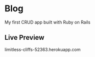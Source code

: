 # Blog

My first CRUD app built with Ruby on Rails

## Live Preview

limitless-cliffs-52363.herokuapp.com
